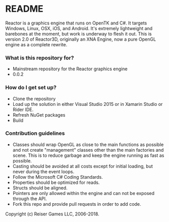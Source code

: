 # README #

Reactor is a graphics engine that runs on OpenTK and C#.  It targets Windows, Linux, OSX, iOS, and Android.  It's extremely lightweight and barebones at the moment, but work is underway to flesh it out.  This is version 2.0 of Reactor3D, originally an XNA Engine, now a pure OpenGL engine as a complete rewrite.

### What is this repository for? ###

* Mainstream repository for the Reactor graphics engine
* 0.0.2

### How do I get set up? ###

* Clone the repository
* Load up the solution in either Visual Studio 2015 or in Xamarin Studio or Rider IDE.
* Refresh NuGet packages
* Build

### Contribution guidelines ###

* Classes should wrap OpenGL as close to the main functions as possible and not create "management" classes other than the main factories and scene.  This is to reduce garbage and keep the engine running as fast as possible.
* Casting should be avoided at all costs except for initial loading, but never during the event loops.
* Follow the Microsoft C# Coding Standards.
* Properties should be optimized for reads.
* Structs should be aligned.
* Pointers are only allowed within the engine and can not be exposed through the API.
* Fork this repo and provide pull requests in order to add code.


Copyright (c) Reiser Games LLC, 2006-2018.
